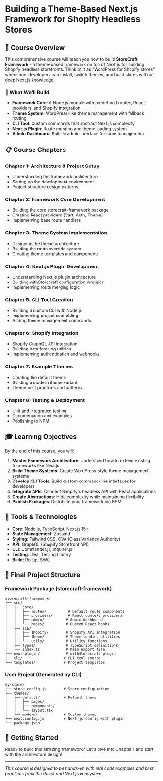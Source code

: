 # Building a Theme-Based Next.js Framework for Shopify Headless Stores

## 🎯 Course Overview

This comprehensive course will teach you how to build **StoreCraft Framework** - a theme-based framework on top of Next.js for building Shopify headless storefronts. Think of it as "WordPress for Shopify stores" where non-developers can install, switch themes, and build stores without deep Next.js knowledge.

### 🔧 What We'll Build

- **Framework Core**: A Node.js module with predefined routes, React providers, and Shopify integration
- **Theme System**: WordPress-like theme management with fallback routing
- **CLI Tool**: Custom commands that abstract Next.js complexity
- **Next.js Plugin**: Route merging and theme loading system
- **Admin Dashboard**: Built-in admin interface for store management

## 📋 Course Chapters

### Chapter 1: Architecture & Project Setup
- Understanding the framework architecture
- Setting up the development environment
- Project structure design patterns

### Chapter 2: Framework Core Development
- Building the core storecraft-framework package
- Creating React providers (Cart, Auth, Theme)
- Implementing base route handlers

### Chapter 3: Theme System Implementation
- Designing the theme architecture
- Building the route override system
- Creating theme templates and components

### Chapter 4: Next.js Plugin Development
- Understanding Next.js plugin architecture
- Building withStorecraft configuration wrapper
- Implementing route merging logic

### Chapter 5: CLI Tool Creation
- Building a custom CLI with Node.js
- Implementing project scaffolding
- Adding theme management commands

### Chapter 6: Shopify Integration
- Shopify GraphQL API integration
- Building data fetching utilities
- Implementing authentication and webhooks

### Chapter 7: Example Themes
- Creating the default theme
- Building a modern theme variant
- Theme best practices and patterns

### Chapter 8: Testing & Deployment
- Unit and integration testing
- Documentation and examples
- Publishing to NPM

## 🎓 Learning Objectives

By the end of this course, you will:

1. **Master Framework Architecture**: Understand how to extend existing frameworks like Next.js
2. **Build Theme Systems**: Create WordPress-style theme management systems
3. **Develop CLI Tools**: Build custom command-line interfaces for developers
4. **Integrate APIs**: Connect Shopify's headless API with React applications
5. **Create Abstractions**: Hide complexity while maintaining flexibility
6. **Publish Packages**: Distribute your framework via NPM

## 🔨 Tools & Technologies

- **Core**: Node.js, TypeScript, Next.js 15+
- **State Management**: Zustand
- **Styling**: Tailwind CSS, CVA (Class Variance Authority)
- **API**: GraphQL (Shopify Storefront API)
- **CLI**: Commander.js, Inquirer.js
- **Testing**: Jest, Testing Library
- **Build**: Rollup, SWC

## 📁 Final Project Structure

### Framework Package (storecraft-framework)
```
storecraft-framework/
├── src/
│   ├── core/
│   │   ├── routes/          # Default route components
│   │   ├── providers/       # React context providers
│   │   ├── admin/          # Admin dashboard
│   │   └── hooks/          # Custom React hooks
│   ├── lib/
│   │   ├── shopify/        # Shopify API integration
│   │   ├── theme/          # Theme loading utilities
│   │   └── utils/          # Utility functions
│   ├── types/              # TypeScript definitions
│   └── index.ts            # Main export file
├── next-plugin/            # withStorecraft plugin
├── cli/                   # CLI tool source
└── templates/             # Project templates
```

### User Project (Generated by CLI)
```
my-store/
├── store.config.js        # Store configuration
├── themes/
│   ├── default/           # Default theme
│   │   ├── pages/
│   │   ├── components/
│   │   └── layout.tsx
│   └── modern/            # Custom themes
├── next.config.js         # Next.js config with plugin
└── package.json
```

## 🚀 Getting Started

Ready to build this amazing framework? Let's dive into Chapter 1 and start with the architecture design!

---

*This course is designed to be hands-on with real code examples and best practices from the React and Next.js ecosystem.*
